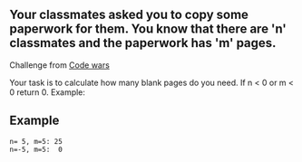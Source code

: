 ## Your classmates asked you to copy some paperwork for them. You know that there are 'n' classmates and the paperwork has 'm' pages.

Challenge from [Code wars](https://www.codewars.com)

Your task is to calculate how many blank pages do you need. If n < 0 or m < 0 return 0.
Example:

## Example

```
n= 5, m=5: 25
n=-5, m=5:  0
```
